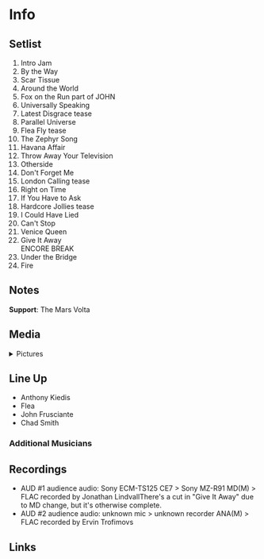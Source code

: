 # Info

## Setlist

1. Intro Jam
2. By the Way
3. Scar Tissue
4. Around the World
5. Fox on the Run part of JOHN
6. Universally Speaking
7. Latest Disgrace tease
8. Parallel Universe
9. Flea Fly tease
10. The Zephyr Song
11. Havana Affair
12. Throw Away Your Television
13. Otherside
14. Don't Forget Me
15. London Calling tease
16. Right on Time
17. If You Have to Ask
18. Hardcore Jollies tease
19. I Could Have Lied
20. Can't Stop
21. Venice Queen
22. Give It Away
<br> ENCORE BREAK
23. Under the Bridge
24. Fire

## Notes

**Support**: The Mars Volta

## Media 

<details>
  <summary>Pictures</summary>
  <!--<img alt="Setlist" title="Setlist" src="_.jpg" height="200" />-->
</details>

## Line Up

* Anthony Kiedis
* Flea
* John Frusciante
* Chad Smith

### Additional Musicians

## Recordings

* AUD #1 audience audio: Sony ECM-TS125 CE7 > Sony MZ-R91 MD(M) > FLAC recorded by Jonathan LindvallThere's a cut in "Give It Away" due to MD change, but it's otherwise complete. 
* AUD #2 audience audio: unknown mic > unknown recorder ANA(M) > FLAC recorded by Ervin Trofimovs

## Links
